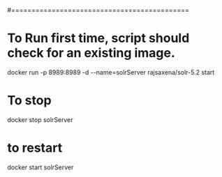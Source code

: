 #============================================
# To Run first time, script should check for an existing image.
docker run -p 8989:8989 -d --name=solrServer rajsaxena/solr-5.2 start
# To stop 
docker stop solrServer
# to restart
docker start solrServer
